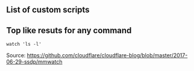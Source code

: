## List of custom scripts

## Top like resuts for any command
```shell
watch 'ls -l'
``` 

Source: https://github.com/cloudflare/cloudflare-blog/blob/master/2017-06-29-ssdp/mmwatch
